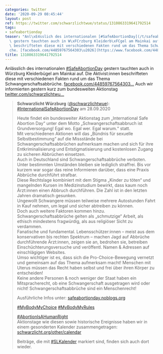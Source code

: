 ```yaml
---
categories: twitter
date: '2020-09-29 08:45:44'
layout: post
ref: https://twitter.com/schwarzlichtwue/status/1310863319641792514
tags:
- safeabortionday
teaser: "Anl\xE4sslich des internationalen [#SafeAbortionDay](/t/safeabortionday)\
  \ gestern tauchten auch in W\xFCrzburg Kleiderb\xFCgel am Mainkai auf. Die Aktivist:innen\
  \ beschrifteten diese mit verschiedenen Fakten rund um das Thema Schwangerschaftsabbr\xFC\
  che. [facebook.com/44859767564303\u2026](https://www.facebook.com/448597675643037/posts/973950229774443/)"
title: 1310863319641792514
---
```

Anlässlich des internationalen [#SafeAbortionDay](/t/safeabortionday) gestern tauchten auch in Würzburg Kleiderbügel am Mainkai auf. Die Aktivist:innen beschrifteten diese mit verschiedenen Fakten rund um das Thema Schwangerschaftsabbrüche. [facebook.com/44859767564303…](https://www.facebook.com/448597675643037/posts/973950229774443/)
Auch wir informierten gestern kurz zum bundesweiten Aktionstag [twitter.com/schwarzlichtwu…](https://twitter.com/schwarzlichtwue/status/1310482300333887488?s=19)
> <b>Schwarzlicht Würzburg</b> ([@schwarzlichtwue](https://twitter.com/schwarzlichtwue)):  
>[#InternationalSafeAbortionDay](/t/internationalsafeabortionday) am 28.09.2020  
>  
>  
>  
>Heute findet ein bundesweiter Aktionstag zum „International Safe Abortion Day“ unter dem Motto „Schwangerschaftsabbruch ist Grundversorgung! Egal wo. Egal wer. Egal warum.“ statt.  
>Mit verschiedenen Aktionen will das „Bündnis für sexuelle Selbstbestimmung“ auf die Missstände bei Schwangerschaftsabbrüchen aufmerksam machen und sich für ihre Entkriminalisierung und Entstigmatisierung und kostenlosen Zugang zu sicheren Abbrüchen einsetzen.  
>Auch in Deutschland sind Schwangerschaftsabbrüche verboten. Unter bestimmten Umständen bleiben sie lediglich straffrei. Bis vor kurzem war sogar das reine Informieren darüber, dass eine Praxis Abbrüche durchführt strafbar.  
>Diese Rechtslage kombiniert mit dem Stigma „Kinder zu töten“ und mangelnden Kursen im Medizinstudium bewirkt, dass kaum noch Ärzt:innen einen Abbruch durchführen. Die Zahl ist in den letzten Jahren dramatisch gesunken.  
>Ungewollt Schwangere müssen teilweise mehrere Autostunden Fahrt in Kauf nehmen, um legal und sicher abtreiben zu können.  
>Doch auch weitere Faktoren kommen hinzu. Schwangerschaftsabbrüche gelten als „schmutzige“ Arbeit, als ethisch mindestens fragwürdig, als aus religiöser Sicht zu verdammen.  
>Fanatische und fundamental. Lebensschützer:innen – meist aus dem konservativen bis rechten Spektrum – machen Jagd auf Abbrüche durchführende Ärzt:innen, zeigen sie an, bedrohen sie, betreiben Einschüchterungsversuche und veröffentl. Namen &amp; Adressen auf einschlägigen Websites.  
>Umso wichtiger ist es, dass sich die Pro-Choice-Bewegung vernetzt und gemeinsam auf das Thema aufmerksam macht! Menschen mit Uterus müssen das Recht haben selbst und frei über ihren Körper zu entscheiden!  
>Keine andere Personen &amp; noch weniger der Staat haben ein Mitspracherecht, ob eine Schwangerschaft ausgetragen wird oder nicht! Schwangerschaftsabbrüche sind ein Menschenrecht!  
>  
>Ausführliche Infos unter: [safeabortionday.noblogs.org](https://safeabortionday.noblogs.org/)  
>  
>[#MyBodyMyChoice](/t/mybodymychoice) [#MyBodyMyRules](/t/mybodymyrules)  
>  
>[#AbortionIsAHumanRight](/t/abortionisahumanright)  
>Aktionstage wie diesen sowie historische Ereignisse haben wir in einem gesonderten Kalender zusammengetragen: [schwarzlicht.org/other/calendar](https://schwarzlicht.org/other/calendar)  
>  
>  
>  
>Beiträge, die mit [#SLKalender](/t/slkalender) markiert sind, finden sich auch dort wieder.  

